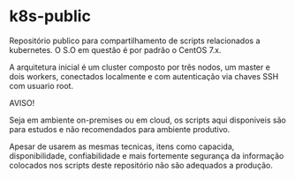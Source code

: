 # k8s-public

Repositório publico para compartilhamento de scripts relacionados a kubernetes. O S.O em questão é por padrão o CentOS 7.x.

A arquitetura inicial é um cluster composto por três nodos, um master e dois workers, conectados localmente e com autenticação via chaves SSH com usuario root. 


AVISO!

Seja em ambiente on-premises ou em cloud, os scripts aqui disponiveis são para estudos e não recomendados para ambiente produtivo. 

Apesar de usarem as mesmas tecnicas, itens como capacida, disponibilidade, confiabilidade e mais fortemente segurança da informação colocados nos scripts deste repositório não são adequados a produção.
